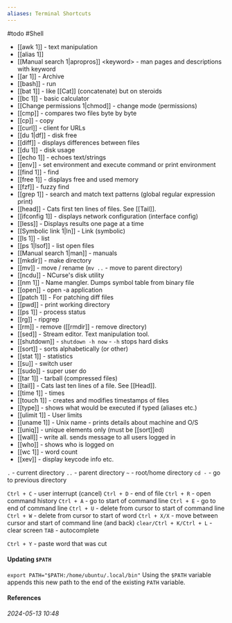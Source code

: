 ```yaml
---
aliases: Terminal Shortcuts
---
```

#todo #Shell 

* [[awk 1]] - text manipulation
* [[alias 1]]
* [[Manual search 1|apropros]] \<keyword\> - man pages and descriptions with keyword
* [[ar 1]] - Archive
* [[bash]] - run
* [[bat 1]] - like [[Cat]] (concatenate) but on steroids
* [[bc 1]] - basic calculator
* [[Change permissions 1|chmod]] - change mode (permissions)
* [[cmp]] - compares two files byte by byte
* [[cp]] - copy
* [[curl]] - client for URLs
* [[du 1|df]] - disk free
* [[diff]] - displays differences between files
* [[du 1]] - disk usage
* [[echo 1]] - echoes text/strings
* [[env]] - set environment and execute command or print environment
* [[find 1]] - find
* [[free 1]] - displays free and used memory
* [[fzf]] - fuzzy find
* [[grep 1]] - search and match text patterns (global regular expression print)
* [[head]] - Cats first ten lines of files. See [[Tail]].
* [[ifconfig 1]] - displays network configuration (interface config)
* [[less]] - Displays results one page at a time
* [[Symbolic link 1|ln]] - Link (symbolic)
* [[ls 1]] - list
* [[ps 1|lsof]] - list open files
* [[Manual search 1|man]] - manuals
* [[mkdir]] - make directory
* [[mv]] - move / rename (`mv ..` - move to parent directory)
* [[ncdu]] - NCurse's disk utility
* [[nm 1]] - Name mangler. Dumps symbol table from binary file
* [[open]] - open -a application
* [[patch 1]] - For patching diff files
* [[pwd]] - print working directory
* [[ps 1]] - process status
* [[rg]] - ripgrep
* [[rm]] - remove ([[rmdir]] - remove directory)
* [[sed]] - Stream editor. Text manipulation tool.
* [[shutdown]] - `shutdown -h now` - `-h` stops hard disks
* [[sort]] - sorts alphabetically (or other)
* [[stat 1]] - statistics
* [[su]] - switch user
* [[sudo]] - super user do
* [[tar 1]] - tarball (compressed files)
* [[tail]] - Cats last ten lines of a file. See [[Head]].
* [[time 1]] - times
* [[touch 1]] - creates and modifies timestamps of files
* [[type]] - shows what would be executed if typed (aliases etc.)
* [[ulimit 1]] - User limits
* [[uname 1]] - Unix name - prints details about machine and O/S
* [[uniq]] - unique elements only (must be [[sort]]ed)
* [[wall]] - write all. sends message to all users logged in
* [[who]] - shows who is logged on
* [[wc 1]] - word count
* [[xev]] - display keycode info etc.

`.` - current directory
`..` - parent directory
`~` - root/home directory
`cd -` - go to previous directory

`Ctrl + C` - user interrupt (cancel)
`Ctrl + D` - end of file
`Ctrl + R` - open command history
`Ctrl + A` - go to start of command line
`Ctrl + E` - go to end of command line
`Ctrl + U` - delete from cursor to start of command line
`Ctrl + W` - delete from cursor to start of word
`Ctrl + X/X` - move between cursor and start of command line (and back)
`clear/Ctrl + K/Ctrl + L` - clear screen
`TAB` - autocomplete

`Ctrl + Y` - paste word that was cut
#### Updating `$PATH`
`export PATH="$PATH:/home/ubuntu/.local/bin"`
Using the `$PATH` variable appends this new path to the end of the existing `PATH` variable.

#### References


_2024-05-13 10:48_